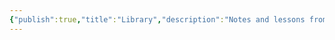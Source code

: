 ```yaml
---
{"publish":true,"title":"Library","description":"Notes and lessons from books and literature.","created":"2024-04-25T18:21:16.043+02:00","modified":"2024-10-28T01:13:06.009+01:00","cssclasses":"mado-heading index-page hide-date"}
---
```




